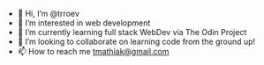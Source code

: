 - 👋 Hi, I’m @trroev
- 👀 I’m interested in web development
- 🌱 I’m currently learning full stack WebDev via The Odin Project
- 💞️ I’m looking to collaborate on learning code from the ground up!
- 📫 How to reach me tmathiak@gmail.com

<!---
GarthGobbble/GarthGobbble is a ✨ special ✨ repository because its `README.md` (this file) appears on your GitHub profile.
You can click the Preview link to take a look at your changes.
--->
